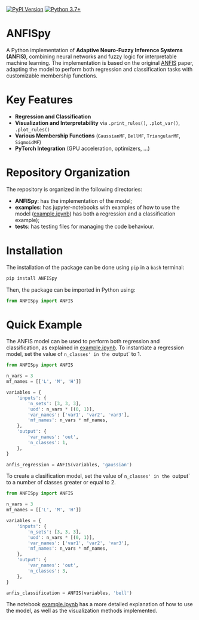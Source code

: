 [![PyPI Version](https://img.shields.io/pypi/v/ANFISpy)](https://pypi.org/project/ANFISpy/)
[![Python 3.7+](https://img.shields.io/badge/python-3.7+-blue.svg)]()

# ANFISpy
A Python implementation of **Adaptive Neuro-Fuzzy Inference Systems (ANFIS)**, combining neural networks and fuzzy logic for interpretable machine learning. The implementation is based on the original [ANFIS](https://ieeexplore.ieee.org/abstract/document/256541?casa_token=bWStLllx3e8AAAAA:Z7Tj7kk-7lHlGSIEVJZfJVtRi_IVpig2ANbVv6qou4Ok32c7X7Yfh8SsvIUUBjALl3dfHRgFRJs3) paper, adapting the model to perform both regression and classification tasks with customizable membership functions.

# Key Features
- **Regression and Classification**  
- **Visualization and Interpretability** via `.print_rules()`, `.plot_var()`, `.plot_rules()`  
- **Various Membership Functions** (`GaussianMF`, `BellMF`, `TriangularMF`, `SigmoidMF`)  
- **PyTorch Integration** (GPU acceleration, optimizers, ...) 

# Repository Organization
The repository is organized in the following directories:
- **ANFISpy**: has the implementation of the model;
- **examples**: has jupyter-notebooks with examples of how to use the model ([example.ipynb](https://github.com/mZaiam/ANFISpy/blob/main/examples/example.ipynb)) has both a regression and a classification example);
- **tests**: has testing files for managing the code behaviour.

# Installation
The installation of the package can be done using `pip` in a `bash` terminal:

```bash
pip install ANFISpy
```
Then, the package can be imported in Python using:

```python
from ANFISpy import ANFIS
```

# Quick Example
The ANFIS model can be used to perform both regression and classification, as explained in [example.ipynb](https://github.com/mZaiam/ANFISpy/blob/main/examples/example.ipynb). To instantiate a regression model, set the value of `n_classes' in the `output` to 1.

```python
from ANFISpy import ANFIS

n_vars = 3
mf_names = [['L', 'M', 'H']]

variables = {
    'inputs': {
        'n_sets': [3, 3, 3],
        'uod': n_vars * [(0, 1)],
        'var_names': ['var1', 'var2', 'var3'],
        'mf_names': n_vars * mf_names,
    },
    'output': {
        'var_names': 'out',
        'n_classes': 1,
    },
}

anfis_regression = ANFIS(variables, 'gaussian')
```

To create a clasification model, set the value of `n_classes' in the `output` to a number of classes greater or equal to 2. 

```python
from ANFISpy import ANFIS

n_vars = 3
mf_names = [['L', 'M', 'H']]

variables = {
    'inputs': {
        'n_sets': [3, 3, 3],
        'uod': n_vars * [(0, 1)],
        'var_names': ['var1', 'var2', 'var3'],
        'mf_names': n_vars * mf_names,
    },
    'output': {
        'var_names': 'out',
        'n_classes': 3,
    },
}

anfis_classification = ANFIS(variables, 'bell')
```

The notebook [example.ipynb](https://github.com/mZaiam/ANFISpy/blob/main/examples/example.ipynb) has a more detailed explanation of how to use the model, as well as the visualization methods implemented.
